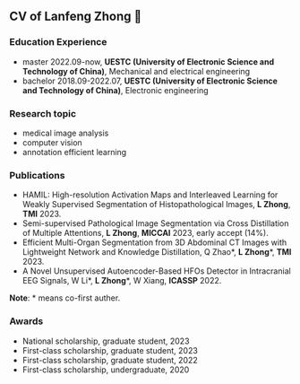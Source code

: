 ## CV of Lanfeng Zhong 👋

### Education Experience
- master 2022.09-now, **UESTC (University of Electronic Science and Technology of China)**, Mechanical and electrical engineering
- bachelor 2018.09-2022.07, **UESTC (University of Electronic Science and Technology of China)**, Electronic engineering

### Research topic
- medical image analysis
- computer vision
- annotation efficient learning

### Publications
- HAMIL: High-resolution Activation Maps and Interleaved Learning for Weakly Supervised Segmentation of Histopathological Images, **L Zhong**, **TMI** 2023.
- Semi-supervised Pathological Image Segmentation via Cross Distillation of Multiple Attentions, **L Zhong**, **MICCAI** 2023, early accept (14%).
- Efficient Multi-Organ Segmentation from 3D Abdominal CT Images with Lightweight Network and Knowledge Distillation, Q Zhao*, **L Zhong***, **TMI** 2023.
- A Novel Unsupervised Autoencoder-Based HFOs Detector in Intracranial EEG Signals, W Li*, **L Zhong***, W Xiang, **ICASSP** 2022.

**Note**: * means co-first auther.
### Awards
- National scholarship, graduate student, 2023
- First-class scholarship, graduate student, 2023
- First-class scholarship, graduate student, 2022
- First-class scholarship, undergraduate, 2020

<!--
**lanfz2000/lanfz2000** is a ✨ _special_ ✨ repository because its `README.md` (this file) appears on your GitHub profile.

Here are some ideas to get you started:

- 🔭 I’m currently working on ...
- 🌱 I’m currently learning ...
- 👯 I’m looking to collaborate on ...
- 🤔 I’m looking for help with ...
- 💬 Ask me about ...
- 📫 How to reach me: ...
- 😄 Pronouns: ...
- ⚡ Fun fact: ...
-->
